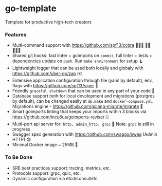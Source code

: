 # go-template

Template for productive high-tech creators

### Features

- Multi-command support with https://github.com/spf13/cobra 🤾🏼‍♀️ 🤾🏼 🤾🏼‍♂️
- Shared git hooks: fast linter + goimports on `commit`, full linter + tests + dependencies update on `push`. Run `make environment` for setup 🪝
- Lightweight logger that can be used both locally and globaly with https://github.com/uber-go/zap ✉️
- Extensive application configuration through file (yaml by default), env, flags with https://github.com/spf13/viper 💽
- Friendly `graceful shutdown` that can be used in any part of your code 🤳 
- Database support both for local development and migrations (postgres by default), can be changed easily at `db.make` and `docker-compose.yml`. Migrations engine - https://github.com/golang-migrate/migrate 💾
- Smart goimports linting that keeps your imports within 3 blocks via https://github.com/incu6us/goimports-reviser 🗄
- Multi-port api server for: `http, admin_http, grpc` 🎏 Note: `grpc` is still in progress
- Swagger spec generation with https://github.com/swaggo/swag (Admin HTTP) 😎
- Minimal Docker image ~ 25MB 🐳

### To Be Done
- SRE best practices support: tracing, metrics, etc.
- Protocols support: grpc, quic, etc.
- Dynamic configuration via etcd/consul/etc
